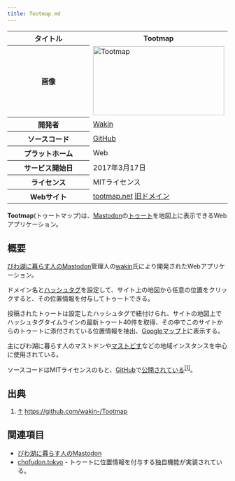 ```yaml
---
title: Tootmap.md
---
```

<div>

<table>
<colgroup>
<col style="width: 50%" />
<col style="width: 50%" />
</colgroup>
<tbody>
<tr class="header">
<th>タイトル</th>
<th>Tootmap</th>
</tr>

<tr class="odd">
<th>画像</th>
<td><a href="/%E3%83%95%E3%82%A1%E3%82%A4%E3%83%AB:Tootmap.png" title="Tootmap"><img src="/images/thumb/9/9d/Tootmap.png/300px-Tootmap.png" srcset="/images/thumb/9/9d/Tootmap.png/450px-Tootmap.png 1.5x, /images/thumb/9/9d/Tootmap.png/600px-Tootmap.png 2x" width="300" height="158" alt="Tootmap" /></a></td>
</tr>
<tr class="even">
<th scope="row">開発者</th>
<td><a href="/Wakin" title="Wakin (存在しないページ)">Wakin</a></td>
</tr>
<tr class="odd">
<th scope="row">ソースコード</th>
<td><a href="https://github.com/wakin-/Tootmap" rel="nofollow">GitHub</a></td>
</tr>
<tr class="even">
<th scope="row">プラットホーム</th>
<td>Web</td>
</tr>
<tr class="odd">
<th scope="row">サービス開始日</th>
<td>2017年3月17日</td>
</tr>
<tr class="even">
<th scope="row">ライセンス</th>
<td>MITライセンス</td>
</tr>
<tr class="odd">
<th scope="row">Webサイト</th>
<td><a href="https://tootmap.net" rel="nofollow">tootmap.net</a>
<a href="https://map.biwakodon.com" rel="nofollow">旧ドメイン</a></td>
</tr>
</tbody>
</table>

  
**Tootmap**(トゥートマップ)は、[Mastodon](/Mastodon "Mastodon")の[トゥート](/%E3%83%88%E3%82%A5%E3%83%BC%E3%83%88 "トゥート")を地図上に表示できるWebアプリケーション。

## 概要

[びわ湖に暮らす人のMastodon](/%E3%81%B3%E3%82%8F%E6%B9%96%E3%81%AB%E6%9A%AE%E3%82%89%E3%81%99%E4%BA%BA%E3%81%AEMastodon "びわ湖に暮らす人のMastodon")管理人の[wakin](/Wakin "Wakin (存在しないページ)")氏により開発されたWebアプリケーション。

ドメイン名と[ハッシュタグ](/%E3%83%8F%E3%83%83%E3%82%B7%E3%83%A5%E3%82%BF%E3%82%B0 "ハッシュタグ")を設定して、サイト上の地図から任意の位置をクリックすると、その位置情報を付与してトゥートできる。

投稿されたトゥートは設定したハッシュタグで紐付けられ、サイトの地図上でハッシュタグタイムラインの最新トゥート40件を取得、その中でこのサイトからのトゥートに添付されている位置情報を抽出、[Googleマップ](https://ja.wikipedia.org/wiki/Google%E3%83%9E%E3%83%83%E3%83%97 "w:Googleマップ")上に表示する。

主にびわ湖に暮らす人のマストドンや[マストどす](/%E3%83%9E%E3%82%B9%E3%83%88%E3%81%A9%E3%81%99 "マストどす")などの地域インスタンスを中心に使用されている。

ソースコードはMITライセンスのもと、[GitHub](/GitHub "GitHub")で<a href="https://github.com/wakin-/Tootmap" rel="nofollow">公開されている</a><sup>[\[1\]](#cite_note-1)</sup>。

## 出典

<div>

1.  [↑](#cite_ref-1) <a href="https://github.com/wakin-/Tootmap" rel="nofollow">https://github.com/wakin-/Tootmap</a>

</div>

## 関連項目

-   [びわ湖に暮らす人のMastodon](/%E3%81%B3%E3%82%8F%E6%B9%96%E3%81%AB%E6%9A%AE%E3%82%89%E3%81%99%E4%BA%BA%E3%81%AEMastodon "びわ湖に暮らす人のMastodon")
-   [chofudon.tokyo](/Chofudon.tokyo "Chofudon.tokyo") - トゥートに位置情報を付与する独自機能が実装されている。

</div>
